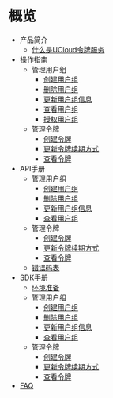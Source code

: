 # 概览


* 产品简介
    * [什么是UCloud令牌服务](/utoken/intro/whatutokenis)
* 操作指南
    * 管理用户组 
        * [创建用户组](/utoken/operation/mgr_client/create_client) 
        * [删除用户组](/utoken/operation/mgr_client/delete_client)
        * [更新用户组信息](/utoken/operation/mgr_client/update_client)
        * [查看用户组](/utoken/operation/mgr_client/query_client)
        * [授权用户组](/utoken/operation/mgr_client/auth_client)     
    * 管理令牌
        * [创建令牌](/utoken/operation/mgr_token/create_token)
        * [更新令牌续期方式](/utoken/operation/mgr_token/update_token)
        * [查看令牌](/utoken/operation/mgr_token/query_token)
* API手册
    * 管理用户组
        * [创建用户组](/utoken/developer/mgr_client/create_client)
        * [删除用户组](/utoken/developer/mgr_client/delete_client)
        * [更新用户组信息](/utoken/developer/mgr_client/update_client)
        * [查看用户组](/utoken/developer/mgr_client/query_client)
    * 管理令牌
        * [创建令牌](/utoken/developer/mgr_token/create_token)
        * [更新令牌续期方式](/utoken/developer/mgr_token/update_token)
        * [查看令牌](/utoken/developer/mgr_token/query_token)
    * [错误码表](/utoken/developer/errorcode)
* SDK手册
    * [环境准备](/utoken/sdk/prerequisites)
    * 管理用户组
        * [创建用户组](/utoken/sdk/mgr_client/create_client)
        * [删除用户组](/utoken/sdk/mgr_client/delete_client)
        * [更新用户组信息](/utoken/sdk/mgr_client/update_client)
        * [查看用户组](/utoken/sdk/mgr_client/get_client)
    * 管理令牌
        * [创建令牌](/utoken/sdk/mgr_token/create_token)
        * [更新令牌续期方式](/utoken/sdk/mgr_token/update_token)
        * [查看令牌](/utoken/sdk/mgr_token/get_token)
* [FAQ](/utoken/faq)






    
   
   
    
        
